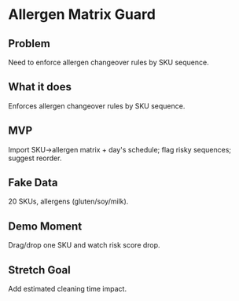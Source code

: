 # Allergen Matrix Guard

## Problem
Need to enforce allergen changeover rules by SKU sequence.

## What it does
Enforces allergen changeover rules by SKU sequence.

## MVP
Import SKU→allergen matrix + day's schedule; flag risky sequences; suggest reorder.

## Fake Data
20 SKUs, allergens (gluten/soy/milk).

## Demo Moment
Drag/drop one SKU and watch risk score drop.

## Stretch Goal
Add estimated cleaning time impact.